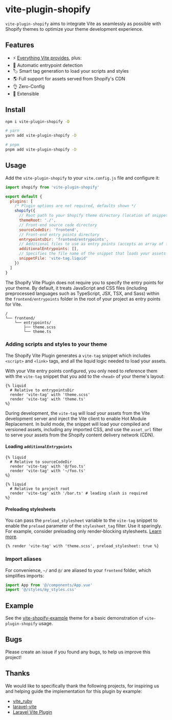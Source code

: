 # vite-plugin-shopify

`vite-plugin-shopify` aims to integrate Vite as seamlessly as possible with Shopify themes to optimize your theme development experience.

## Features

- ⚡️ [Everything Vite provides](https://vitejs.dev/guide/features.html), plus:
- 🤖 Automatic entrypoint detection
- 🏷 Smart tag generation to load your scripts and styles
- 🌎 Full support for assets served from Shopify's CDN
- 👌 Zero-Config
- 🔩 Extensible

## Install

```bash
npm i vite-plugin-shopify -D

# yarn
yarn add vite-plugin-shopify -D

# pnpm
pnpm add vite-plugin-shopify -D
```

## Usage

Add the `vite-plugin-shopify` to your `vite.config.js` file and configure it:

```js
import shopify from 'vite-plugin-shopify'

export default {
  plugins: [
    /* Plugin options are not required, defaults shown */
    shopify({
      // Root path to your Shopify theme directory (location of snippets, sections, templates, etc.)
      themeRoot: './',
      // Front-end source code directory
      sourceCodeDir: 'frontend',
      // Front-end entry points directory
      entrypointsDir: 'frontend/entrypoints',
      // Additional files to use as entry points (accepts an array of file paths or glob patterns)
      additionalEntrypoints: [],
      // Specifies the file name of the snippet that loads your assets
      snippetFile: 'vite-tag.liquid'
    })
  ]
}
```

The Shopify Vite Plugin does not require you to specify the entry points for your theme. By default, it treats JavaScript and CSS files (including preprocessed
languages such as TypeScript, JSX, TSX, and Sass) within the `frontend/entrypoints` folder in the root of your project as entry points for Vite.

```
/
└── frontend/
    └── entrypoints/
        ├── theme.scss
        └── theme.ts
```

### Adding scripts and styles to your theme

The Shopify Vite Plugin generates a `vite-tag` snippet which includes `<script>` and `<link>` tags, and all the liquid logic needed
to load your assets.

With your Vite entry points configured, you only need to reference them with the `vite-tag` snippet that you add to the `<head>` of your theme's layout:

```liquid
{% liquid
  # Relative to entrypointsDir
  render 'vite-tag' with 'theme.scss'
  render 'vite-tag' with 'theme.ts'
%}
```

During development, the `vite-tag` will load your assets from the Vite development server and inject the Vite client to enable Hot Module Replacement.
In build mode, the snippet will load your compiled and versioned assets, including any imported CSS, and use the `asset_url` filter to serve your assets
from the Shopify content delivery network (CDN).

#### Loading `additionalEntrypoints`

```liquid
{% liquid
  # Relative to sourceCodeDir
  render 'vite-tag' with '@/foo.ts'
  render 'vite-tag' with '~/foo.ts'
%}
```

```liquid
{% liquid
  # Relative to project root
  render 'vite-tag' with '/bar.ts' # leading slash is required
%}
```

#### Preloading stylesheets

You can pass the `preload_stylesheet` variable to the `vite-tag` snippet to enable the `preload` parameter of the `stylesheet_tag` filter. Use it sparingly. For example, consider preloading only render-blocking stylesheets.
[Learn more](https://shopify.dev/themes/best-practices/performance#use-resource-hints-to-preload-key-resources).

```liquid
{% render 'vite-tag' with 'theme.scss', preload_stylesheet: true %}
```

### Import aliases

For convenience, `~/` and `@/` are aliased to your `frontend` folder, which simplifies imports:

```js
import App from '@/components/App.vue'
import '@/styles/my_styles.css'
```

## Example

See the [vite-shopify-example](https://github.com/barrel/barrel-shopify/tree/main/examples/vite-shopify-example) theme for a basic demonstration of `vite-plugin-shopify` usage.

## Bugs

Please create an issue if you found any bugs, to help us improve this project!

## Thanks

We would like to specifically thank the following projects, for inspiring us and helping guide the implementation for this plugin by example:

- [vite_ruby](https://github.com/ElMassimo/vite_ruby)
- [laravel-vite](https://github.com/innocenzi/laravel-vite)
- [Laravel Vite Plugin](https://github.com/laravel/vite-plugin)
